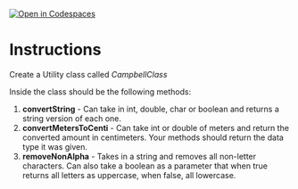 [![Open in Codespaces](https://classroom.github.com/assets/launch-codespace-2972f46106e565e64193e422d61a12cf1da4916b45550586e14ef0a7c637dd04.svg)](https://classroom.github.com/open-in-codespaces?assignment_repo_id=19312584)
# Instructions  

Create a Utility class called _CampbellClass_

Inside the class should be the following methods:

 1. **convertString** - Can take in int, double, char or boolean and returns a string version of each one.</br>  
 2. **convertMetersToCenti** - Can take int or double of meters and return the converted amount in centimeters. Your methods should return the data type it was given.</br>    
 3. **removeNonAlpha** - Takes in a string and removes all non-letter characters.  Can also take a boolean as a parameter that when true returns all letters as uppercase, when false, all lowercase.
